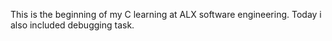 This is the beginning of my C learning at ALX software engineering.
Today i also included debugging task.
